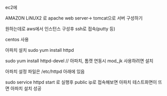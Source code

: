 ec2에

AMAZON LiNUX2 로 apache web server-> tomcat으로 서버 구성하기

원하는데로 aws에서 인스턴스 구성후 ssh로 접속(putty 등)

centos 사용

아파치 설치
sudo yum install httpd

sudo yum install httpd-devel  // 아파치, 톰캣 연동시 mod_jk 사용하려면 설치

아파치 설정 파일은 /etc/httpd 아래에 있음

sudo service httpd start 로 실행후 public ip로 접속해보면 아파치 테스트화면이 뜨면 아파치 설치 성공
